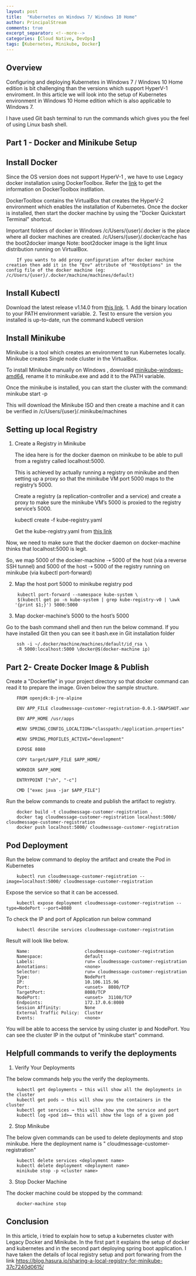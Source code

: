 ```yaml
---
layout: post
title:  "Kubernetes on Windows 7/ Windows 10 Home"
author: PrincipalStream
comments: true
excerpt_separator: <!--more-->
categories: [Cloud Native, DevOps]
tags: [Kubernetes, Minikube, Docker]
---
```


## Overview

Configuring and deploying Kubernetes in Windows 7 / Windows 10 Home edition is bit challenging than the versions which support HyperV-1 enviroment. In this article we will look into the setup of Kubernetes environment in Windows 10 Home edition which is also applicable to Windows 7.

I have used Git bash terminal to run the commands which gives you the feel of using Linux bash shell.

## Part 1 - Docker and Minikube Setup

## Install Docker

Since the OS version does not support HyperV-1 , we have to use Legacy docker installation using DockerToolbox. Refer the [link](https://docs.docker.com/toolbox/toolbox_install_windows) to get the information on DockerToolbox instllation.

DockerToolbox contains the VirtualBox that creates the HyperV-2 environment which enables the installation of Kubernetes. Once the docker is installed, then start the docker machine by using the "Docker Quickstart Terminal" shortcut.

Important folders of docker in Windows
        /c/Users/{user}/.docker is the place where all docker machines are created.
        /c/Users/{user}/.docker/cache has the boot2docker imange 
        Note: boot2docker image is the light linux distribution running on VirtualBox.
        
        If you wants to add proxy configuration after docker machine creation then add it in the "Env" attribute of "HostOptions" in the config file of the docker machine (eg: /c/Users/{user}/.docker/machine/machines/default)

## Install Kubectl

Download the latest release v1.14.0 from [this link](https://storage.googleapis.com/kubernetes-release/release/v1.14.0/bin/linux/amd64/kubectl).
    1. Add the binary location to your PATH environment variable.
    2. Test to ensure the version you installed is up-to-date, run the command
        kubectl version

## Install Minikube

Minikube is a tool which creates an environment to run Kubernetes locally. Minikube creates Single node cluster in the VirtualBox.

To install Minikube manually on Windows , download [minikube-windows-amd64](https://storage.googleapis.com/minikube/releases/latest/minikube-linux-amd64), rename it to minikube.exe and add it to the PATH variable.

Once the minikube is installed, you can start the cluster with the command:
        minikube start -p <cluster name>

This will download the Minikube ISO and then create a machine and it can be verified in /c/Users/{user}/.minikube/machines

## Setting up local Registry 

1. Create a Registry in Minikube

    The idea here is for the docker daemon on minikube to be able to pull from a registry called localhost:5000.

    This is achieved by actually running a registry on minikube and then setting up a proxy so that the minikube VM port 5000 maps to the registry’s 5000.

    Create a registry (a replication-controller and a service) and create a proxy to make sure the minikube VM’s 5000 is proxied to the registry service’s 5000.

    kubectl create -f kube-registry.yaml

    Get the kube-registry.yaml from [this link](https://gist.github.com/coco98/b750b3debc6d517308596c248daf3bb1)

Now, we need to make sure that the docker daemon on docker-machine thinks that localhost:5000 is legit.

So, we map 5000 of the docker-machine ⇢ 5000 of the host (via a reverse SSH tunnel) and 5000 of the host ⇢ 5000 of the registry running on minikube (via kubectl port-forward)

2. Map the host port 5000 to minikube registry pod

        kubectl port-forward --namespace kube-system \ 
        $(kubectl get po -n kube-system | grep kube-registry-v0 | \awk '{print $1;}') 5000:5000
3. Map docker-machine’s 5000 to the host’s 5000

Go to the bash command shell and then run the below command. If you have installed Git then you can see it bash.exe in Git installation folder

        ssh -i ~/.docker/machine/machines/default/id_rsa \
        -R 5000:localhost:5000 \docker@$(docker-machine ip)

## Part 2- Create Docker Image & Publish

Create a "Dockerfile" in your project directory so that docker command can read it to prepare the image. Given below the sample structure.

        FROM openjdk:8-jre-alpine

        ENV APP_FILE cloudmessage-customer-registration-0.0.1-SNAPSHOT.war

        ENV APP_HOME /usr/apps

        #ENV SPRING_CONFIG_LOCALTION="classpath:/application.properties"

        #ENV SPRING_PROFILES_ACTIVE="development"

        EXPOSE 8080

        COPY target/$APP_FILE $APP_HOME/

        WORKDIR $APP_HOME

        ENTRYPOINT ["sh", "-c"]

        CMD ["exec java -jar $APP_FILE"]

Run the below commands to create and publish the artifact to registry.

        docker build -t cloudmessage-customer-registration .
        docker tag cloudmessage-customer-registration localhost:5000/ cloudmessage-customer-registration
        docker push localhost:5000/ cloudmessage-customer-registration

## Pod Deployment

Run the below command to deploy the artifact and create the Pod in Kubernetes

        kubectl run cloudmessage-customer-registration --image=localhost:5000/ cloudmessage-customer-registration

Expose the service so that it can be accessed.

        kubectl expose deployment cloudmessage-customer-registration --type=NodePort --port=8080

To check the IP and port of Application run below command 

        kubectl describe services cloudmessage-customer-registration    

Result will look like below.

        Name:                     cloudmessage-customer-registration
        Namespace:                default
        Labels:                   run= cloudmessage-customer-registration
        Annotations:              <none>
        Selector:                 run= cloudmessage-customer-registration
        Type:                     NodePort
        IP:                       10.106.115.96
        Port:                     <unset>  8080/TCP
        TargetPort:               8080/TCP
        NodePort:                 <unset>  31108/TCP
        Endpoints:                172.17.0.6:8080
        Session Affinity:         None
        External Traffic Policy:  Cluster
        Events:                   <none>

You will be able to access the service by using cluster ip and NodePort. You can see the cluster IP in the output of  "minikube start" command.

## Helpfull commands to verify the deployments

1. Verify Your Deployments

The below commands help you the verify the deployments.

        kubectl get deployments → this will show all the deployments in the cluster
        kubectl get pods → this will show you the containers in the cluster
        kubectl get services → this will show you the service and port
        kubectl log <pod id>→ this will show the logs of a given pod
 

2. Stop Minikube

The below given commands can be used to delete deployments and stop minikube. Here the deployment name is " cloudmessage-customer-registration"

        kubectl delete services <deployment name>
        kubectl delete deployment <deployment name>
        minikube stop -p <cluster name>
 

3. Stop Docker Machine

The docker machine could be stopped by the command:

        docker-machine stop

## Conclusion

In this article, i tried to explain how to setup a kubernetes cluster with Legacy Docker and Minikube. In the first part it explains the setup of docker and kubernetes and in the second part deploying spring boot application.
I have taken the details of local registry setup and port forwaring from the link 
https://blog.hasura.io/sharing-a-local-registry-for-minikube-37c7240d0615/